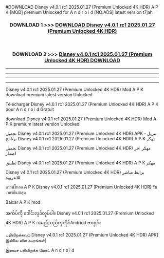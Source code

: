 #DOWNLOAD Disney  v4.0.1 rc1 2025.01.27 (Premium Unlocked 4K HDR) A P K [MOD] premium Unlocked for A n d r o i d [NO.ADS] latest version t7jah



<div align="center">

<h3>DOWNLOAD 1 >>> <a href="https://teeasianyam.web.app?sq=Disney  v4.0.1 rc1 2025.01.27 (Premium Unlocked 4K HDR)">DOWNLOAD Disney  v4.0.1 rc1 2025.01.27 (Premium Unlocked 4K HDR) </a></h3><br>

<h3>DOWNLOAD 2 >>> <a href="https://teeasianyam.web.app?sq=Disney  v4.0.1 rc1 2025.01.27 (Premium Unlocked 4K HDR) ">Disney  v4.0.1 rc1 2025.01.27 (Premium Unlocked 4K HDR)  DOWNLOAD </a></h3>

</div>


----------------------------------------------------------

----------------------------------------------------------

----------------------------------------------------------

----------------------------------------------------------


Disney  v4.0.1 rc1 2025.01.27 (Premium Unlocked 4K HDR)  Mod A P K download premium latest version Unlocked

Télécharger Disney  v4.0.1 rc1 2025.01.27 (Premium Unlocked 4K HDR)  A P K pour A n d r o i d Gratuit

download Disney  v4.0.1 rc1 2025.01.27 (Premium Unlocked 4K HDR)  Mod A P K premium latest version Unlocked

تحميل Disney  v4.0.1 rc1 2025.01.27 (Premium Unlocked 4K HDR)  APK - تنزيل برنامج Disney  v4.0.1 rc1 2025.01.27 (Premium Unlocked 4K HDR)  A P K مهكر

تحميل Disney  v4.0.1 rc1 2025.01.27 (Premium Unlocked 4K HDR)  مهكر اخر اصدار

تطبيق Disney  v4.0.1 rc1 2025.01.27 (Premium Unlocked 4K HDR)  A P K مهكر

Disney  v4.0.1 rc1 2025.01.27 (Premium Unlocked 4K HDR)  برابط مباشر للاندرويد

ดาวน์โหลด A P K Disney  v4.0.1 rc1 2025.01.27 (Premium Unlocked 4K HDR)  รับเวอร์ชันล่าสุด

Baixar A P K mod

အက်ပ်ကို ဒေါင်းလုဒ်လုပ်ပါ။ Disney  v4.0.1 rc1 2025.01.27 (Premium Unlocked 4K HDR)  A P K အမည်သည်ကူကိုင်Andriod ဗားရှင်း

பதிவிறக்கவும் Disney  v4.0.1 rc1 2025.01.27 (Premium Unlocked 4K HDR)  APK[ இல்லை விளம்பரங்கள்] 
 
இலவச பதிவிறக்க மோட் A n d r o i d



